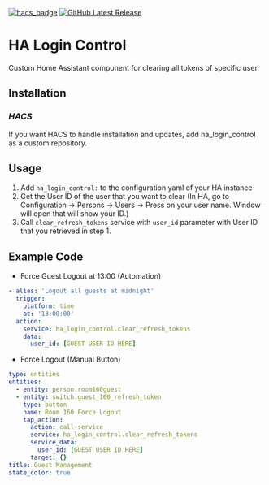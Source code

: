 [![hacs_badge][hacs_shield]][hacs]
[![GitHub Latest Release][releases_shield]][latest_release]

[hacs_shield]: https://img.shields.io/badge/HACS-Custom-41BDF5.svg?style=for-the-badge
[hacs]: https://github.com/hacs/integration

[releases_shield]: https://img.shields.io/github/release/PPsyrius/ha_login_control.svg?style=for-the-badge
[latest_release]: https://github.com/PPsyrius/ha_login_control/releases/latest

# HA Login Control 

Custom Home Assistant component for clearing all tokens of specific user 

## Installation
### *HACS*
If you want HACS to handle installation and updates, add ha_login_control as a custom repository.

## Usage
1. Add `ha_login_control:` to the configuration yaml of your HA instance
2. Get the User ID of the user that you want to clear (In HA, go to Configuration -> Persons -> Users -> Press on your user name. Window will open that will show your ID.)
3. Call `clear_refresh_tokens` service with `user_id` parameter with User ID that you retrieved in step 1.

## Example Code
- Force Guest Logout at 13:00 (Automation)
```yaml
- alias: 'Logout all guests at midnight'
  trigger:
    platform: time
    at: '13:00:00'
  action:
    service: ha_login_control.clear_refresh_tokens
    data:
      user_id: [GUEST USER ID HERE]
```
- Force Logout (Manual Button)
```yaml
type: entities
entities:
  - entity: person.room160guest
  - entity: switch.guest_160_refresh_token
    type: button
    name: Room 160 Force Logout
    tap_action:
      action: call-service
      service: ha_login_control.clear_refresh_tokens
      service_data:
        user_id: [GUEST USER ID HERE]
      target: {}
title: Guest Management
state_color: true
```